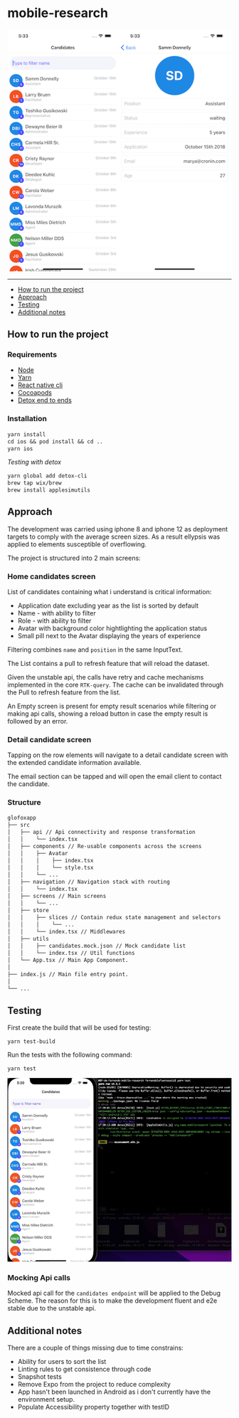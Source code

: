 # mobile-research
<p align="center">
  <img src="./assets/canvas.png"/>
</p>

---

- [How to run the project](#how-to-run-the-project)
- [Approach](#approach)
- [Testing](#testing)
- [Additional notes](#additional-notes)

## How to run the project

### Requirements
- [Node](https://nodejs.org/)
- [Yarn](https://yarnpkg.com/)
- [React native cli](https://reactnative.dev/docs/environment-setup)
- [Cocoapods](https://cocoapods.org/)
- [Detox end to ends](https://github.com/wix/Detox)

### Installation

```
yarn install
cd ios && pod install && cd ..
yarn ios
```

*Testing with detox*

```
yarn global add detox-cli
brew tap wix/brew
brew install applesimutils
```
## Approach

The development was carried using iphone 8 and iphone 12 as deployment targets to comply with the average screen sizes. As a result ellypsis was applied to elements susceptible of overflowing.

The project is structured into 2 main screens:

### Home candidates screen
List of candidates containing what i understand is critical information:
- Application date excluding year as the list is sorted by default
- Name - with ability to filter
- Role - with ability to filter
- Avatar with background color hightlighting the application status
- Small pill next to the Avatar displaying the years of experience

Filtering combines `name` and `position` in the same InputText.

The List contains a pull to refresh feature that will reload the dataset.

Given the unstable api, the calls have retry and cache mechanisms implemented in the core `RTK-query`. The cache can be invalidated through the Pull to refresh feature from the list.

An Empty screen is present for empty result scenarios while filtering or making api calls, showing a reload button in case the empty result is followed by an error.

### Detail candidate screen

Tapping on the row elements will navigate to a detail candidate screen with the extended candidate information available.

The email section can be tapped and will open the email client to contact the candidate.

### Structure

```
glofoxapp
├── src
│   ├── api // Api connectivity and response transformation
│   │    └── index.tsx
│   ├── components // Re-usable components across the screens
│   │    ├── Avatar
│   │    │    ├── index.tsx
│   │    │    └── style.tsx
│   │    └── ...
│   ├── navigation // Navigation stack with routing
│   │    └── index.tsx
│   ├── screens // Main screens
│   │    └── ...
│   ├── store
│   │    ├── slices // Contain redux state management and selectors
│   │    │    └── ...
│   │    └── index.tsx // Middlewares
│   ├── utils
│   │    ├── candidates.mock.json // Mock candidate list
│   │    └── index.tsx // Util functions
│   └── App.tsx // Main App Component.
│
├── index.js // Main file entry point.
│
└── ...
```

## Testing

First create the build that will be used for testing:

```
yarn test-build
```

Run the tests with the following command:
```
yarn test
```

<p align="center">
  <img src="./assets/e2e.gif"/>
</p>

### Mocking Api calls

Mocked api call for the `candidates endpoint` will be applied to the Debug Scheme.
The reason for this is to make the development fluent and e2e stable due to the unstable api.

## Additional notes
There are a couple of things missing due to time constrains:
- Ability for users to sort the list
- Linting rules to get consistence through code
- Snapshot tests
- Remove Expo from the project to reduce complexity
- App hasn't been launched in Android as i don't currently have the environment setup.
- Populate Accessibility property together with testID